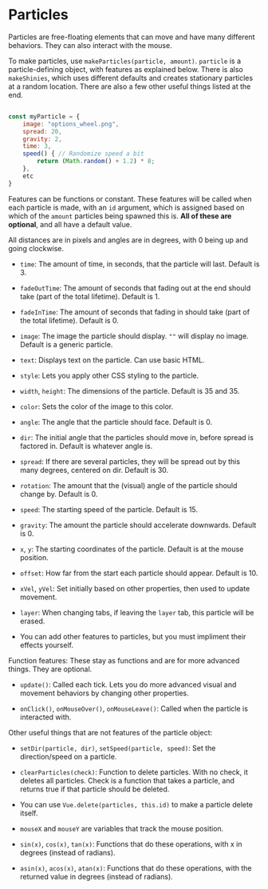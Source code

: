 # Particles

Particles are free-floating elements that can move and have many different behaviors. They can also interact with the mouse.

To make particles, use `makeParticles(particle, amount)`. `particle` is a particle-defining object, with features as explained below. There is also `makeShinies`, which uses different defaults and creates stationary particles at a random location. There are also a few other useful things listed at the end.

```js

const myParticle = {
    image: "options_wheel.png",
    spread: 20,
    gravity: 2,
    time: 3,
    speed() { // Randomize speed a bit
        return (Math.random() + 1.2) * 8;
    },
    etc
}
```

Features can be functions or constant. These features will be called when each particle is made, with an `id` argument, which is assigned based on which of the `amount` particles being spawned this is. **All of these are optional**, and all have a default value.

All distances are in pixels and angles are in degrees, with 0 being up and going clockwise.

- `time`: The amount of time, in seconds, that the particle will last. Default is 3.

- `fadeOutTime`: The amount of seconds that fading out at the end should take (part of the total lifetime). Default is 1.

- `fadeInTime`: The amount of seconds that fading in should take (part of the total lifetime). Default is 0.

- `image`: The image the particle should display. `""` will display no image. Default is a generic particle.

- `text`: Displays text on the particle. Can use basic HTML.

- `style`: Lets you apply other CSS styling to the particle.

- `width`, `height`: The dimensions of the particle. Default is 35 and 35.

- `color`: Sets the color of the image to this color.

- `angle`: The angle that the particle should face. Default is 0.

- `dir`: The initial angle that the particles should move in, before spread is factored in. Default is whatever angle is.

- `spread`: If there are several particles, they will be spread out by this many degrees, centered on dir. Default is 30.

- `rotation`: The amount that the (visual) angle of the particle should change by. Default is 0.

- `speed`: The starting speed of the particle. Default is 15.

- `gravity`: The amount the particle should accelerate downwards. Default is 0.

- `x`, `y`: The starting coordinates of the particle. Default is at the mouse position.

- `offset`: How far from the start each particle should appear. Default is 10.

- `xVel`, `yVel`: Set initially based on other properties, then used to update movement.

- `layer`: When changing tabs, if leaving the `layer` tab, this particle will be erased.

- You can add other features to particles, but you must impliment their effects yourself.

Function features: These stay as functions and are for more advanced things. They are optional.

- `update()`: Called each tick. Lets you do more advanced visual and movement behaviors by changing other properties.

- `onClick()`, `onMouseOver()`, `onMouseLeave()`: Called when the particle is interacted with.

Other useful things that are not features of the particle object:

- `setDir(particle, dir)`, `setSpeed(particle, speed)`: Set the direction/speed on a particle.

- `clearParticles(check)`: Function to delete particles. With no check, it deletes all particles. Check is a function that takes a particle, and returns true if that particle should be deleted.

- You can use `Vue.delete(particles, this.id)` to make a particle delete itself.

- `mouseX` and `mouseY` are variables that track the mouse position.

- `sin(x)`, `cos(x)`, `tan(x)`: Functions that do these operations, with x in degrees (instead of radians).

- `asin(x)`, `acos(x)`, `atan(x)`: Functions that do these operations, with the returned value in degrees (instead of radians).
